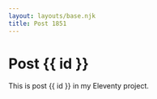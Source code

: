 ```yaml
---
layout: layouts/base.njk
title: Post 1851
---
```


# Post {{ id }}

This is post {{ id }} in my Eleventy project.
